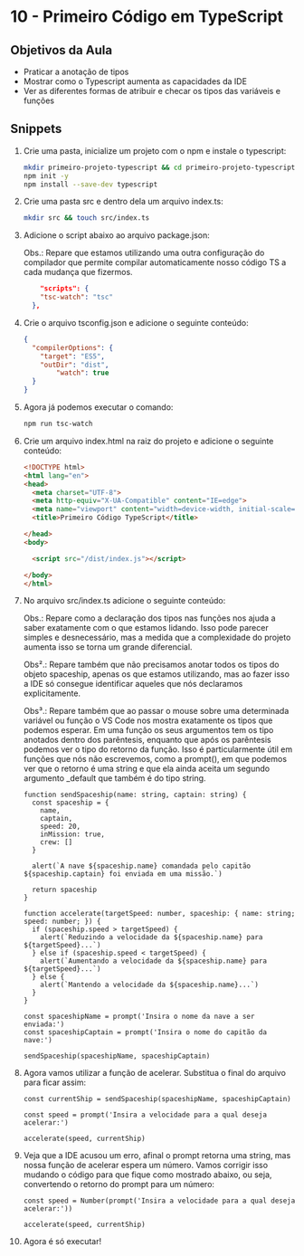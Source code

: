 # 10 - Primeiro Código em TypeScript

## Objetivos da Aula

- Praticar a anotação de tipos
- Mostrar como o Typescript aumenta as capacidades da IDE
- Ver as diferentes formas de atribuir e checar os tipos das variáveis e funções

## Snippets

1. Crie uma pasta, inicialize um projeto com o npm e instale o typescript:
    
    ```bash
    mkdir primeiro-projeto-typescript && cd primeiro-projeto-typescript
    npm init -y
    npm install --save-dev typescript
    ```
    
2. Crie uma pasta src e dentro dela um arquivo index.ts:
    
    ```bash
    mkdir src && touch src/index.ts
    ```
    
3. Adicione o script abaixo ao arquivo package.json:
    
    Obs.: Repare que estamos utilizando uma outra configuração do compilador que permite compilar automaticamente nosso código TS a cada mudança que fizermos.
    
    ```json
    	"scripts": {
        "tsc-watch": "tsc"
      },
    ```
    
4. Crie o arquivo tsconfig.json e adicione o seguinte conteúdo:
    
    ```json
    {
      "compilerOptions": {
        "target": "ES5",
        "outDir": "dist",
    		"watch": true
      }
    }
    ```
    
5. Agora já podemos executar o comando:
    
    ```bash
    npm run tsc-watch
    ```
    
6. Crie um arquivo index.html na raiz do projeto e adicione o seguinte conteúdo:
    
    ```html
    <!DOCTYPE html>
    <html lang="en">
    <head>
      <meta charset="UTF-8">
      <meta http-equiv="X-UA-Compatible" content="IE=edge">
      <meta name="viewport" content="width=device-width, initial-scale=1.0">
      <title>Primeiro Código TypeScript</title>
    
    </head>
    <body>
    
      <script src="/dist/index.js"></script>
    
    </body>
    </html>
    ```
    
7. No arquivo src/index.ts adicione o seguinte conteúdo:
    
    Obs.: Repare como a declaração dos tipos nas funções nos ajuda a saber exatamente com o que estamos lidando. Isso pode parecer simples e desnecessário, mas a medida que a complexidade do projeto aumenta isso se torna um grande diferencial.
    
    Obs².: Repare também que não precisamos anotar todos os tipos do objeto spaceship, apenas os que estamos utilizando, mas ao fazer isso a IDE só consegue identificar aqueles que nós declaramos explicitamente.
    
    Obs³.: Repare também que ao passar o mouse sobre uma determinada variável ou função o VS Code nos mostra exatamente os tipos que podemos esperar. Em uma função os seus argumentos tem os tipo anotados dentro dos parêntesis, enquanto que após os parêntesis podemos ver o tipo do retorno da função. Isso é particularmente útil em funções que nós não escrevemos, como a prompt(), em que podemos ver que o retorno é uma string e que ela ainda aceita um segundo argumento _default que também é do tipo string.
    
    ```tsx
    function sendSpaceship(name: string, captain: string) {
      const spaceship = {
        name,
        captain,
        speed: 20,
        inMission: true,
        crew: []
      }
    
      alert(`A nave ${spaceship.name} comandada pelo capitão ${spaceship.captain} foi enviada em uma missão.`)
    
      return spaceship
    }
    
    function accelerate(targetSpeed: number, spaceship: { name: string; speed: number; }) {
      if (spaceship.speed > targetSpeed) {
        alert(`Reduzindo a velocidade da ${spaceship.name} para ${targetSpeed}...`)
      } else if (spaceship.speed < targetSpeed) {
        alert(`Aumentando a velocidade da ${spaceship.name} para ${targetSpeed}...`)
      } else {
        alert(`Mantendo a velocidade da ${spaceship.name}...`)
      }
    }
    
    const spaceshipName = prompt('Insira o nome da nave a ser enviada:')
    const spaceshipCaptain = prompt('Insira o nome do capitão da nave:')
    
    sendSpaceship(spaceshipName, spaceshipCaptain)
    ```
    
8. Agora vamos utilizar a função de acelerar. Substitua o final do arquivo para ficar assim:
    
    ```tsx
    const currentShip = sendSpaceship(spaceshipName, spaceshipCaptain)
    
    const speed = prompt('Insira a velocidade para a qual deseja acelerar:')
    
    accelerate(speed, currentShip)
    ```
    
9. Veja que a IDE acusou um erro, afinal o prompt retorna uma string, mas nossa função de acelerar espera um número. Vamos corrigir isso mudando o código para que fique como mostrado abaixo, ou seja, convertendo o retorno do prompt para um número:
    
    ```tsx
    const speed = Number(prompt('Insira a velocidade para a qual deseja acelerar:'))
    
    accelerate(speed, currentShip)
    ```
    
10. Agora é só executar!